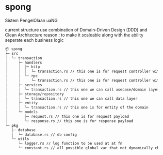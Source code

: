 # spong
Sistem PengelOlaan uaNG



current structure use combination of Domain-Driven Design (DDD) and Clean Architecture
reason : to make it scaleable along with the ability seperate each business logic

```bash
📦 spong
├─ src
│  └─ transaction
│     ├─ handlers
│     │  ├─ http
│     │  │  └─ transaction.rs // this one is for request controller with restful http
│     │  └─ rpc
│     │     └─ transaction.rs // this one is for request controller with rpc
│     ├─ services
│     │  └─ transaction.rs // this one we can call usecase/domain layer
│     ├─ storage/repository
│     │  └─ transaction.rs // this one we can call data layer
│     ├─ entity
│     │  └─ transaction.rs // this one is for entity of the domain
│     └─ models
│        ├─ request.rs // this one is for request payload
│        └─ response.rs // this one is for response payload
└─ pkg
   ├─ database
   │  └─ database.rs // db config
   └─ utils
      └─ logger.rs // log function to be used at at fn
      └─ constant.rs // all possible global var that not dynamically change can be store here to make it cleaner
```